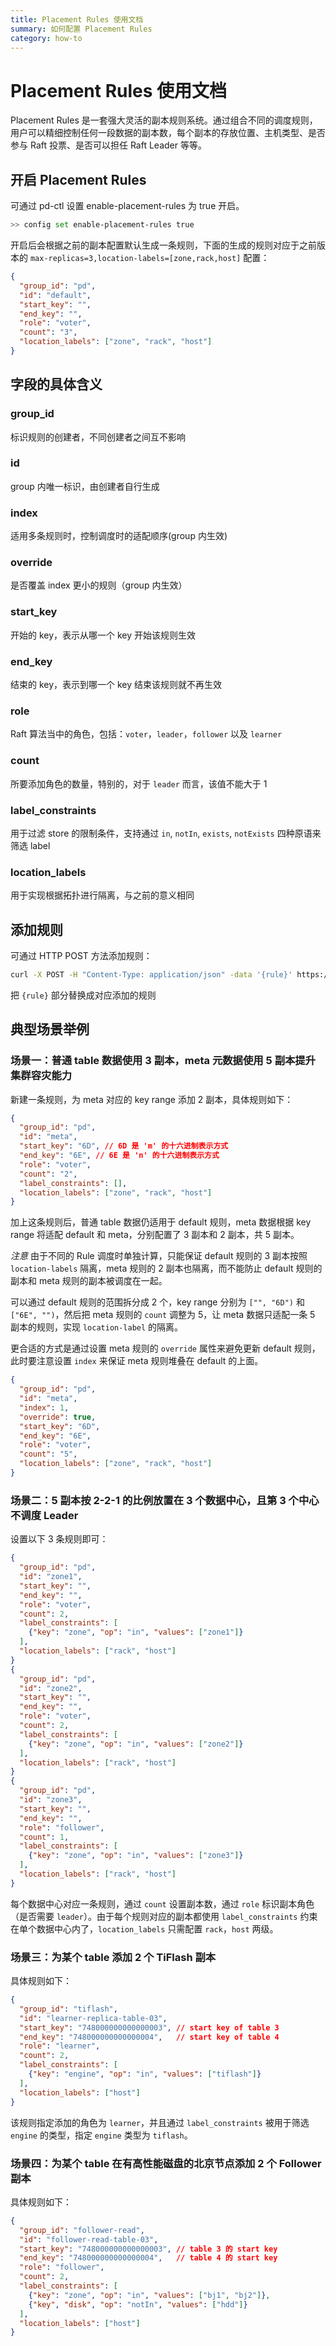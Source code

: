 ```yaml
---
title: Placement Rules 使用文档
summary: 如何配置 Placement Rules
category: how-to
---
```


# Placement Rules 使用文档

Placement Rules 是一套强大灵活的副本规则系统。通过组合不同的调度规则，用户可以精细控制任何一段数据的副本数，每个副本的存放位置、主机类型、是否参与 Raft 投票、是否可以担任 Raft Leader 等等。

## 开启 Placement Rules

可通过 pd-ctl 设置 enable-placement-rules 为 true 开启。

```sh
>> config set enable-placement-rules true
```

开启后会根据之前的副本配置默认生成一条规则，下面的生成的规则对应于之前版本的 `max-replicas=3,location-labels=[zone,rack,host]` 配置：

```json
{
  "group_id": "pd",
  "id": "default",
  "start_key": "",
  "end_key": "",
  "role": "voter",
  "count": "3",
  "location_labels": ["zone", "rack", "host"]
}
```

## 字段的具体含义

### group_id

标识规则的创建者，不同创建者之间互不影响

### id

group 内唯一标识，由创建者自行生成

### index

适用多条规则时，控制调度时的适配顺序(group 内生效)

### override

是否覆盖 index 更小的规则（group 内生效）

### start_key

开始的 key，表示从哪一个 key 开始该规则生效

### end_key

结束的 key，表示到哪一个 key 结束该规则就不再生效

### role

Raft 算法当中的角色，包括：`voter`，`leader`，`follower` 以及 `learner`

### count

所要添加角色的数量，特别的，对于 `leader` 而言，该值不能大于 1

### label_constraints

用于过滤 store 的限制条件，支持通过 `in`, `notIn`, `exists`, `notExists` 四种原语来筛选 label

### location_labels

用于实现根据拓扑进行隔离，与之前的意义相同

## 添加规则

可通过 HTTP POST 方法添加规则：

```sh
curl -X POST -H "Content-Type: application/json" -data '{rule}' https://ip:port/pd/api/v1/config/rules
```

把 `{rule}` 部分替换成对应添加的规则

## 典型场景举例

### 场景一：普通 table 数据使用 3 副本，meta 元数据使用 5 副本提升集群容灾能力

新建一条规则，为 meta 对应的 key range 添加 2 副本，具体规则如下：

```json
{
  "group_id": "pd",
  "id": "meta",
  "start_key": "6D", // 6D 是 'm' 的十六进制表示方式
  "end_key": "6E", // 6E 是 'n' 的十六进制表示方式
  "role": "voter",
  "count": "2",
  "label_constraints": [],
  "location_labels": ["zone", "rack", "host"]
}
```

加上这条规则后，普通 table 数据仍适用于 default 规则，meta 数据根据 key range 将适配 default 和 meta，分别配置了 3 副本和 2 副本，共 5 副本。

*注意* 由于不同的 Rule 调度时单独计算，只能保证 default 规则的 3 副本按照 `location-labels` 隔离，meta 规则的 2 副本也隔离，而不能防止 default 规则的副本和 meta 规则的副本被调度在一起。

可以通过 default 规则的范围拆分成 2 个，key range 分别为 `["", "6D")` 和 `["6E", "")`，然后把 meta 规则的 `count` 调整为 5，让 meta 数据只适配一条 5 副本的规则，实现 `location-label` 的隔离。

更合适的方式是通过设置 meta 规则的 `override` 属性来避免更新 default 规则，此时要注意设置 `index` 来保证 meta 规则堆叠在 default 的上面。

```json
{
  "group_id": "pd",
  "id": "meta",
  "index": 1,
  "override": true,
  "start_key": "6D",
  "end_key": "6E",
  "role": "voter",
  "count": "5",
  "location_labels": ["zone", "rack", "host"]
}
```

### 场景二：5 副本按 2-2-1 的比例放置在 3 个数据中心，且第 3 个中心不调度 Leader

设置以下 3 条规则即可：

```json
{
  "group_id": "pd",
  "id": "zone1",
  "start_key": "",
  "end_key": "",
  "role": "voter",
  "count": 2,
  "label_constraints": [
    {"key": "zone", "op": "in", "values": ["zone1"]}
  ],
  "location_labels": ["rack", "host"]
}
{
  "group_id": "pd",
  "id": "zone2",
  "start_key": "",
  "end_key": "",
  "role": "voter",
  "count": 2,
  "label_constraints": [
    {"key": "zone", "op": "in", "values": ["zone2"]}
  ],
  "location_labels": ["rack", "host"]
}
{
  "group_id": "pd",
  "id": "zone3",
  "start_key": "",
  "end_key": "",
  "role": "follower",
  "count": 1,
  "label_constraints": [
    {"key": "zone", "op": "in", "values": ["zone3"]}
  ],
  "location_labels": ["rack", "host"]
}
```

每个数据中心对应一条规则，通过 `count` 设置副本数，通过 `role` 标识副本角色（是否需要 `leader`）。由于每个规则对应的副本都使用 `label_constraints` 约束在单个数据中心内了，`location_labels` 只需配置 `rack`，`host` 两级。

### 场景三：为某个 table 添加 2 个 TiFlash 副本

具体规则如下：

```json
{
  "group_id": "tiflash",
  "id": "learner-replica-table-03",
  "start_key": "748000000000000003", // start key of table 3
  "end_key": "748000000000000004",   // start key of table 4
  "role": "learner",
  "count": 2,
  "label_constraints": [
    {"key": "engine", "op": "in", "values": ["tiflash"]}
  ],
  "location_labels": ["host"]
}
```

该规则指定添加的角色为 `learner`，并且通过 `label_constraints` 被用于筛选 `engine` 的类型，指定 `engine` 类型为 `tiflash`。

### 场景四：为某个 table 在有高性能磁盘的北京节点添加 2 个 Follower 副本

具体规则如下：

```json
{
  "group_id": "follower-read",
  "id": "follower-read-table-03",
  "start_key": "748000000000000003", // table 3 的 start key
  "end_key": "748000000000000004",   // table 4 的 start key
  "role": "follower",
  "count": 2,
  "label_constraints": [
    {"key": "zone", "op": "in", "values": ["bj1", "bj2"]},
    {"key", "disk", "op": "notIn", "values": ["hdd"]}
  ],
  "location_labels": ["host"]
}
```
